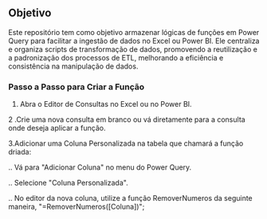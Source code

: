 ## Objetivo
Este repositório tem como objetivo armazenar lógicas de funções em Power Query para facilitar a ingestão de dados no Excel ou Power BI. Ele centraliza e organiza scripts de transformação de dados, promovendo a reutilização e a padronização dos processos de ETL, melhorando a eficiência e consistência na manipulação de dados.

### Passo a Passo para Criar a Função

1. Abra o Editor de Consultas no Excel ou no Power BI.

2 .Crie uma nova consulta em branco ou vá diretamente para a consulta onde deseja aplicar a função.

3.Adicionar uma Coluna Personalizada na tabela que chamará a função driada:

.. Vá para "Adicionar Coluna" no menu do Power Query.

.. Selecione "Coluna Personalizada".

.. No editor da nova coluna, utilize a função RemoverNumeros da seguinte maneira, "=RemoverNumeros([Coluna])"; 
